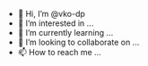 - 👋 Hi, I’m @vko-dp
- 👀 I’m interested in ...
- 🌱 I’m currently learning ...
- 💞️ I’m looking to collaborate on ...
- 📫 How to reach me ...

<!---
vko-dp/vko-dp is a ✨ special ✨ repository because its `README.md` (this file) appears on your GitHub profile.
You can click the Preview link to take a look at your changes.
--->
